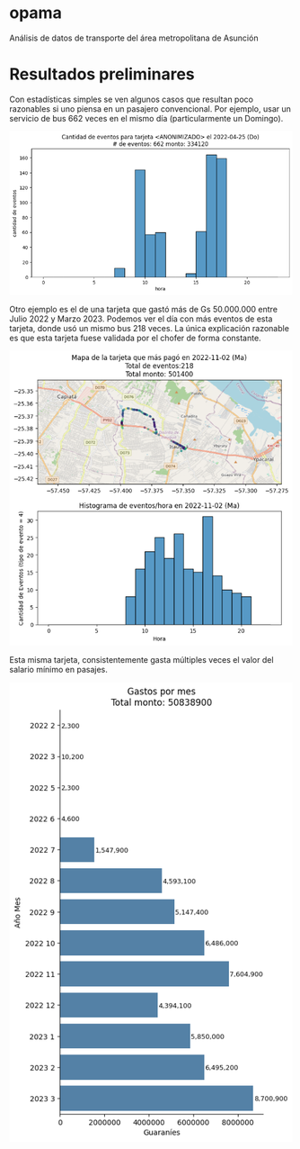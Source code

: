 # opama
Análisis de datos de transporte del área metropolitana de Asunción

# Resultados preliminares

Con estadísticas simples se ven algunos casos que resultan poco razonables si uno piensa en un pasajero convencional. Por ejemplo, usar un servicio de bus 662 veces en el mismo día (particularmente un Domingo).

![Histograma de número de eventos de la tarjeta con más eventos en un día](img/hist-dia-max-eventos.png)

Otro ejemplo es el de una tarjeta que gastó más de Gs 50.000.000 entre Julio 2022 y Marzo 2023. Podemos ver el día con más eventos de esta tarjeta, donde usó un mismo bus 218 veces. La única explicación razonable es que esta tarjeta fuese validada por el chofer de forma constante.

![mapa e histograma de eventos de la tarjeta con más gastos en el período de análisis.](img/mapa-histograma.png)

Esta misma tarjeta, consistentemente gasta múltiples veces el valor del salario mínimo en pasajes.

![desglose de gastos mensuales de la tarjeta con más gastos en el período de análisis](img/gastos-por-mes.png)
